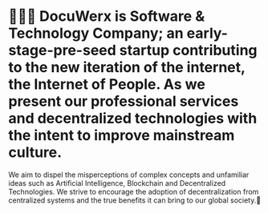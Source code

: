 # 🧑🏻‍💻 DocuWerx is Software & Technology Company; an early-stage-pre-seed startup contributing to the new iteration of the internet, the Internet of People. As we present our professional services and decentralized technologies with the intent to improve mainstream culture. 
We aim to dispel the misperceptions of complex concepts and unfamiliar ideas such as Artificial Intelligence, Blockchain and Decentralized Technologies. We strive to encourage the adoption of decentralization from centralized systems and the true benefits it can bring to our global society.🎯
